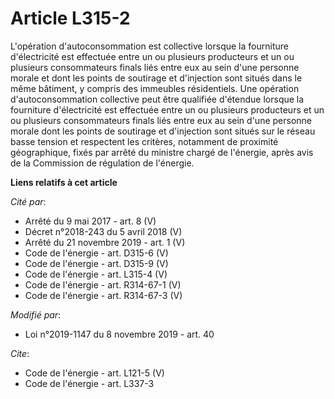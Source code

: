 # Article L315-2

L'opération d'autoconsommation est collective lorsque la fourniture d'électricité est effectuée entre un ou plusieurs
producteurs et un ou plusieurs consommateurs finals liés entre eux au sein d'une personne morale et dont les points de
soutirage et d'injection sont situés dans le même bâtiment, y compris des immeubles résidentiels. Une opération
d'autoconsommation collective peut être qualifiée d'étendue lorsque la fourniture d'électricité est effectuée entre un ou
plusieurs producteurs et un ou plusieurs consommateurs finals liés entre eux au sein d'une personne morale dont les points de
soutirage et d'injection sont situés sur le réseau basse tension et respectent les critères, notamment de proximité
géographique, fixés par arrêté du ministre chargé de l'énergie, après avis de la Commission de régulation de l'énergie.

**Liens relatifs à cet article**

_Cité par_:

  - Arrêté du 9 mai 2017 - art. 8 (V)
  - Décret n°2018-243 du 5 avril 2018 (V)
  - Arrêté du 21 novembre 2019 - art. 1 (V)
  - Code de l'énergie - art. D315-6 (V)
  - Code de l'énergie - art. D315-9 (V)
  - Code de l'énergie - art. L315-4 (V)
  - Code de l'énergie - art. R314-67-1 (V)
  - Code de l'énergie - art. R314-67-3 (V)

_Modifié par_:

  - Loi n°2019-1147 du 8 novembre 2019 - art. 40

_Cite_:

  - Code de l'énergie - art. L121-5 (V)
  - Code de l'énergie - art. L337-3
